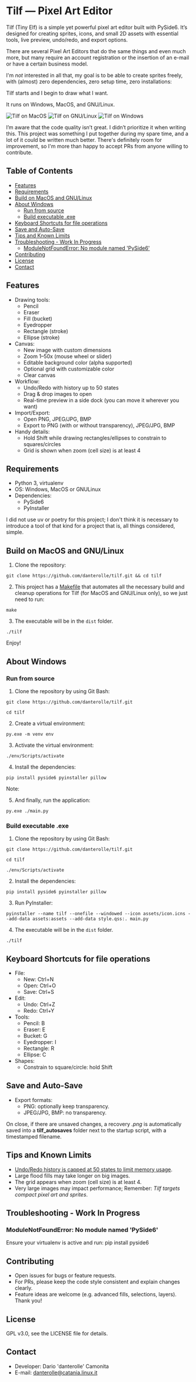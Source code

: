 # Tilf — Pixel Art Editor

Tilf (Tiny Elf) is a simple yet powerful pixel art editor built with PySide6.
It’s designed for creating sprites, icons, and small 2D assets with essential tools, live preview, undo/redo, and export options.

There are several Pixel Art Editors that do the same things and even much more, 
but many require an account registration or the insertion of an e-mail or have a certain business model.

I'm _not_ interested in all that, my goal is to be able to create sprites freely, with (almost) zero dependencies, 
zero setup time, zero installations:

Tilf starts and I begin to draw what I want.

It runs on Windows, MacOS, and GNU/Linux.

![Tilf on MacOS](./screenshots/macos.png "MacOS")
![Tilf on GNU/Linux](./screenshots/linux.png "GNU/Linux")
![Tilf on Windows](./screenshots/windows.png "Windows")

I’m aware that the code quality isn’t great.
I didn’t prioritize it when writing this.
This project was something I put together during my spare time, and a lot of it could be written much better. 
There's definitely room for improvement, so I'm more than happy to accept PRs from anyone willing to contribute.

## Table of Contents

- [Features](#features)
- [Requirements](#requirements)
- [Build on MacOS and GNU/Linux](#build-on-macos-and-gnulinux)
- [About Windows](#about-windows)
  - [Run from source](#run-from-source)
  - [Build executable .exe](#build-executable-exe)
- [Keyboard Shortcuts for file operations](#keyboard-shortcuts-for-file-operations)
- [Save and Auto-Save](#save-and-auto-save)
- [Tips and Known Limits](#tips-and-known-limits)
- [Troubleshooting - Work In Progress](#troubleshooting---work-in-progress)
  - [ModuleNotFoundError: No module named 'PySide6'](#modulenotfounderror-no-module-named-pyside6)
- [Contributing](#contributing)
- [License](#license)
- [Contact](#contact)

## Features

- Drawing tools:
  - Pencil
  - Eraser
  - Fill (bucket)
  - Eyedropper
  - Rectangle (stroke)
  - Ellipse (stroke)
- Canvas:
  - New image with custom dimensions
  - Zoom 1–50x (mouse wheel or slider)
  - Editable background color (alpha supported)
  - Optional grid with customizable color
  - Clear canvas
- Workflow:
  - Undo/Redo with history up to 50 states
  - Drag & drop images to open
  - Real-time preview in a side dock (you can move it wherever you want)
- Import/Export:
  - Open PNG, JPEG/JPG, BMP
  - Export to PNG (with or without transparency), JPEG/JPG, BMP
- Handy details:
  - Hold Shift while drawing rectangles/ellipses to constrain to squares/circles
  - Grid is shown when zoom (cell size) is at least 4

## Requirements

- Python 3, virtualenv
- OS: Windows, MacOS or GNULinux
- Dependencies:
  - PySide6
  - PyInstaller

I did not use uv or poetry for this project; 
I don't think it is necessary to introduce a tool of that kind for a project that is, all things considered, simple.

## Build on MacOS and GNU/Linux

1) Clone the repository:

```
git clone https://github.com/danterolle/tilf.git && cd tilf
```

2) This project has a [Makefile](https://github.com/danterolle/tilf/blob/main/Makefile) 
that automates all the necessary build and cleanup operations for Tilf (for MacOS and GNU/Linux only), so we just need to run:

```
make
```

3) The executable will be in the `dist` folder.

```
./tilf
```

Enjoy!

## About Windows

### Run from source

1) Clone the repository by using Git Bash:

```
git clone https://github.com/danterolle/tilf.git
```
```
cd tilf
```

2) Create a virtual environment:

```
py.exe -m venv env
```

3) Activate the virtual environment:

```
./env/Scripts/activate
```

4) Install the dependencies:

```
pip install pyside6 pyinstaller pillow
```

Note: 

5) And finally, run the application:

```
py.exe ./main.py
```

### Build executable .exe

1) Clone the repository by using Git Bash:

```
git clone https://github.com/danterolle/tilf.git
```
```
cd tilf
```

```
./env/Scripts/activate
```

2) Install the dependencies:
```
pip install pyside6 pyinstaller pillow
```

3) Run PyInstaller:

```
pyinstaller --name tilf --onefile --windowed --icon assets/icon.icns --add-data assets:assets --add-data style.qss:. main.py
```

4) The executable will be in the `dist` folder.

```
./tilf
```

## Keyboard Shortcuts for file operations

- File:
  - New: Ctrl+N
  - Open: Ctrl+O
  - Save: Ctrl+S
- Edit:
  - Undo: Ctrl+Z
  - Redo: Ctrl+Y
- Tools:
  - Pencil: B
  - Eraser: E
  - Bucket: G
  - Eyedropper: I
  - Rectangle: R
  - Ellipse: C
- Shapes:
  - Constrain to square/circle: hold Shift

## Save and Auto-Save

- Export formats:
  - PNG: optionally keep transparency.
  - JPEG/JPG, BMP: no transparency.

On close, if there are unsaved changes, a recovery *.png* is automatically saved into a **tilf_autosaves**
folder next to the startup script, with a timestamped filename.

## Tips and Known Limits

- [Undo/Redo history is capped at 50 states to limit memory usage](https://github.com/danterolle/tilf/blob/main/pixel_canvas.py#L31).
- Large flood fills may take longer on big images.
- The grid appears when zoom (cell size) is at least 4.
- Very large images may impact performance; Remember: *Tilf targets compact pixel art and sprites*.

## Troubleshooting - Work In Progress

### ModuleNotFoundError: No module named 'PySide6'

Ensure your virtualenv is active and run: pip install pyside6

## Contributing

- Open issues for bugs or feature requests.
- For PRs, please keep the code style consistent and explain changes clearly.
- Feature ideas are welcome (e.g. advanced fills, selections, layers). Thank you!

## License

GPL v3.0, see the LICENSE file for details.

## Contact

- Developer: Dario 'danterolle' Camonita
- E-mail: danterolle@catania.linux.it